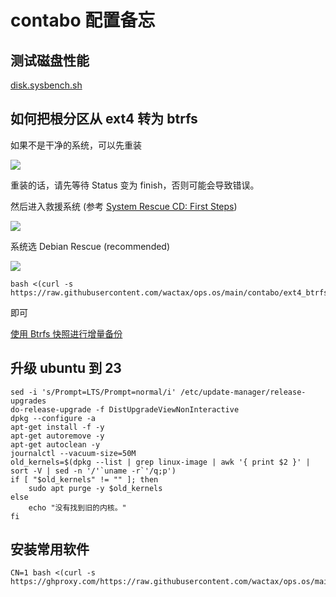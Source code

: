 # contabo 配置备忘

## 测试磁盘性能

[disk.sysbench.sh](./disk.sysbench.sh)

## 如何把根分区从 ext4 转为 btrfs

如果不是干净的系统，可以先重装

![](https://pub-b8db533c86124200a9d799bf3ba88099.r2.dev/2023/08/LsAN4pZ.webp)

重装的话，请先等待 Status 变为 finish，否则可能会导致错误。

然后进入救援系统 (参考 [System Rescue CD: First Steps](https://contabo.com/blog/system-rescue-cd-first-steps))

![](https://pub-b8db533c86124200a9d799bf3ba88099.r2.dev/2023/08/XlYH1Je.webp)

系统选 Debian Rescue (recommended)

![](https://pub-b8db533c86124200a9d799bf3ba88099.r2.dev/2023/08/Wa2HdD1.webp)

```
bash <(curl -s https://raw.githubusercontent.com/wactax/ops.os/main/contabo/ext4_btrfs.sh)
```

即可

[使用 Btrfs 快照进行增量备份](https://linux.cn/article-12653-1.html)

## 升级 ubuntu 到 23

```
sed -i 's/Prompt=LTS/Prompt=normal/i' /etc/update-manager/release-upgrades
do-release-upgrade -f DistUpgradeViewNonInteractive
dpkg --configure -a
apt-get install -f -y
apt-get autoremove -y
apt-get autoclean -y
journalctl --vacuum-size=50M
old_kernels=$(dpkg --list | grep linux-image | awk '{ print $2 }' | sort -V | sed -n '/'`uname -r`'/q;p')
if [ "$old_kernels" != "" ]; then
    sudo apt purge -y $old_kernels
else
    echo "没有找到旧的内核。"
fi

```

## 安装常用软件

```
CN=1 bash <(curl -s https://ghproxy.com/https://raw.githubusercontent.com/wactax/ops.os/main/ubuntu/boot.sh)
```
